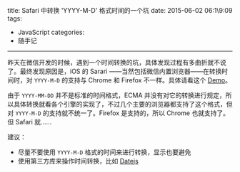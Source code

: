 title: Safari 中转换 'YYYY-M-D' 格式时间的一个坑
date: 2015-06-02 06:1\9:09
tags:
  - JavaScript
categories:
  - 随手记
---

昨天在微信开发的时候，遇到一个时间转换的坑，具体发现过程有多曲折就不说了。最终发现原因是，iOS 的 Sarari ——当然包括微信内置浏览器——在转换时间时，对 `YYYY-M-D` 的支持与 Chrome 和 Firefox 不一样。具体请看这个 [Demo](http://chensd.com/code/safariDateParse.html)。

由于 `YYYY-MM-DD` 并不是标准的时间格式，ECMA 并没有对它的转换进行规定，所以具体转换就看各个引擎的实现了，不过几个主要的浏览器都支持了这个格式，但对 `YYYY-M-D` 的支持就不统一了。Firefox 是支持的，所以 Chrome 也就支持了。但 Safari 就……

建议：

* 尽量不要使用 `YYYY-M-D` 格式的时间来进行转换，显示也要避免
* 使用第三方库来操作时间转换，比如 [Datejs](https://github.com/datejs/Datejs)
